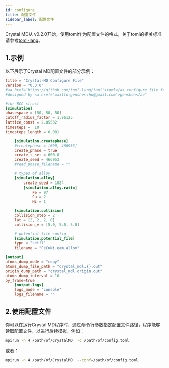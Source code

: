 ```yaml
---
id: configure
title: 配置文件
sidebar_label: 配置文件
---
```


Crystal MD从 v0.2.0开始，使用toml作为配置文件的格式，关于toml的相关标准请参考[toml-lang](https://github.com/toml-lang/toml)。

## 1.示例

以下展示了Crystal MD配置文件的部分示例：
```toml
title = "Crystal-MD Configure File"
version = "0.3.0"
#<a href='https://github.com/toml-lang/toml'>toml</a> configure file for Crystal-MD application,
#designed by <a href='mailto:genshenchu@gmail.com'>genshen</a>"

#for BCC struct
[simulation]
phasespace = [50, 50, 50]
cutoff_radius_factor = 1.96125
lattice_const = 2.85532
timesteps =  10
timesteps_length = 0.001

    [simulation.createphase]
    #createphase = [600, 466953]
    create_phase = true
    create_t_set = 600.0
    create_seed = 466953
    #read_phase_filename = ""

    # types of alloy
    [simulation.alloy]
        create_seed = 1024
        [simulation.alloy.ratio]
            Fe = 97
            Cu = 2
            Ni = 1

    [simulation.collision]
    collision_step = 2
    lat = [2, 2, 2, 0]
    collision_v = [5.0, 5.0, 5.0]

    # potential file config
    [simulation.potential_file]
    type = "setfl"
    filename = "FeCuNi.eam.alloy"

[output]
atoms_dump_mode = "copy"
atoms_dump_file_path = "crystal_mdl.{}.out"
origin_dump_path = "crystal_mdl.origin.out"
atoms_dump_interval = 10
by_frame=true
    [output.logs]
    logs_mode = "console"
    logs_filename = ""

```

## 2.使用配置文件
你可以在运行Crystal MD程序时，通过命令行参数指定配置文件路径，程序能够读取配置文件，以进行后续模拟，例如：

```bash
mpirun -n 4 /path/of/CrystalMD  -c /path/of/config.toml
```
或者：

```bash
mpirun -n 4 /path/of/CrystalMD  --conf=/path/of/config.toml
```
